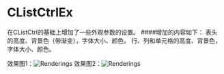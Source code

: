 CListCtrlEx
===========

在CListCtrl的基础上增加了一些外观参数的设置。
####增加的内容如下：
表头的高度、背景色（带渐变），字体大小、颜色。
行、列和单元格的高度、背景色，字体大小、颜色。

效果图1：![Renderings](https://raw.githubusercontent.com/sj969/CListCtrlEx/master/CListCtrlEx.png)
效果图2：![Renderings](https://raw.githubusercontent.com/sj969/CListCtrlEx/master/CListCtrlEx-0.png)
